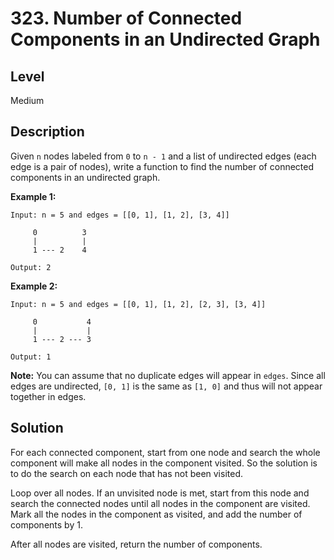 # 323. Number of Connected Components in an Undirected Graph
## Level
Medium

## Description
Given `n` nodes labeled from `0` to `n - 1` and a list of undirected edges (each edge is a pair of nodes), write a function to find the number of connected components in an undirected graph.

**Example 1:**
```
Input: n = 5 and edges = [[0, 1], [1, 2], [3, 4]]

     0          3
     |          |
     1 --- 2    4 

Output: 2
```
**Example 2:**
```
Input: n = 5 and edges = [[0, 1], [1, 2], [2, 3], [3, 4]]

     0           4
     |           |
     1 --- 2 --- 3

Output: 1
```
**Note:**
You can assume that no duplicate edges will appear in `edges`. Since all edges are undirected, `[0, 1]` is the same as `[1, 0]` and thus will not appear together in edges.

## Solution
For each connected component, start from one node and search the whole component will make all nodes in the component visited. So the solution is to do the search on each node that has not been visited.

Loop over all nodes. If an unvisited node is met, start from this node and search the connected nodes until all nodes in the component are visited. Mark all the nodes in the component as visited, and add the number of components by 1.

After all nodes are visited, return the number of components.